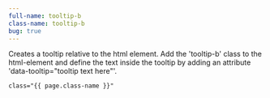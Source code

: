 ```yaml
---
full-name: tooltip-b
class-name: tooltip-b
bug: true
---
```

Creates a tooltip relative to the html element.
Add the 'tooltip-b' class to the html-element and define the text inside the tooltip by adding an attribute 'data-tooltip="tooltip text here"'.

```
class="{{ page.class-name }}"
```